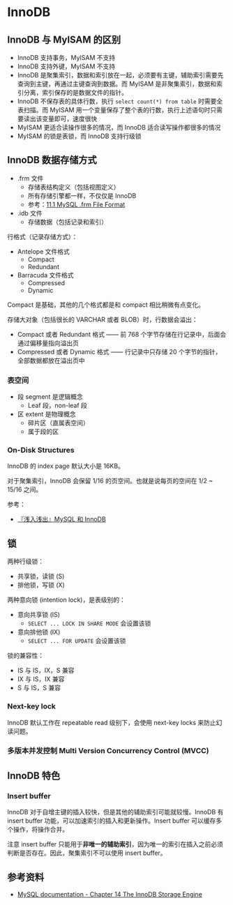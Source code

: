 # InnoDB

## InnoDB 与 MyISAM 的区别

+ InnoDB 支持事务，MyISAM 不支持
+ InnoDB 支持外键，MyISAM 不支持
+ InnoDB 是聚集索引，数据和索引放在一起，必须要有主键，辅助索引需要先查询到主键，再通过主键查询到数据。而 MyISAM 是非聚集索引，数据和索引分离，索引保存的是数据文件的指针。
+ InnoDB 不保存表的具体行数，执行 `select count(*) from table` 时需要全表扫描。而 MyISAM 用一个变量保存了整个表的行数，执行上述语句时只需要读出该变量即可，速度很快
+ MyISAM 更适合读操作很多的情况，而 InnoDB 适合读写操作都很多的情况
+ MyISAM 的锁是表锁，而 InnoDB 支持行级锁

## InnoDB 数据存储方式

+ .frm 文件
  + 存储表结构定义（包括视图定义）
  + 所有存储引擎都一样，不仅仅是 InnoDB
  + 参考：[11.1 MySQL .frm File Format](https://dev.mysql.com/doc/internals/en/frm-file-format.html)
+ .idb 文件
  + 存储数据（包括记录和索引）

行格式（记录存储方式）：

+ Antelope 文件格式
  + Compact
  + Redundant
+ Barracuda 文件格式
  + Compressed
  + Dynamic

Compact 是基础，其他的几个格式都是和 compact 相比稍微有点变化。

存储大对象（包括很长的 VARCHAR 或者 BLOB）时，行数据会溢出：

+ Compact 或者 Redundant 格式 —— 前 768 个字节存储在行记录中，后面会通过偏移量指向溢出页
+ Compressed 或者 Dynamic 格式 —— 行记录中只存储 20 个字节的指针，全部数据都放在溢出页中

### 表空间

+ 段 segment 是逻辑概念
  + Leaf 段，non-leaf 段
+ 区 extent 是物理概念
  + 碎片区（直属表空间）
  + 属于段的区

### On-Disk Structures

InnoDB 的 index page 默认大小是 16KB。

对于聚集索引，InnoDB 会保留 1/16 的页空间。也就是说每页的空间在 1/2 ~ 15/16 之间。

参考：

+ [『浅入浅出』MySQL 和 InnoDB](https://draveness.me/mysql-innodb)

## 锁

两种行级锁：

+ 共享锁，读锁 (S)
+ 排他锁，写锁 (X)

两种意向锁 (intention lock)，是表级别的：

+ 意向共享锁 (IS)
  + `SELECT ... LOCK IN SHARE MODE` 会设置该锁
+ 意向排他锁 (IX)
  + `SELECT ... FOR UPDATE` 会设置该锁

锁的兼容性：

+ IS 与 IS，IX，S 兼容
+ IX 与 IS，IX 兼容
+ S 与 IS，S 兼容

### Next-key lock

InnoDB 默认工作在 repeatable read 级别下，会使用 next-key locks 来防止幻读问题。

### 多版本并发控制 Multi Version Concurrency Control (MVCC)



## InnoDB 特色

### Insert buffer

InnoDB 对于自增主键的插入较快，但是其他的辅助索引可能就较慢。InnoDB 有 insert buffer 功能，可以加速索引的插入和更新操作。Insert buffer 可以缓存多个操作，将操作合并。

注意 insert buffer 只能用于**非唯一的辅助索引**，因为唯一的索引在插入之前必须判断是否存在。因此，聚集索引不可以使用 insert buffer。

## 参考资料

+ [MySQL documentation - Chapter 14 The InnoDB Storage Engine](https://dev.mysql.com/doc/refman/5.5/en/innodb-storage-engine.html)